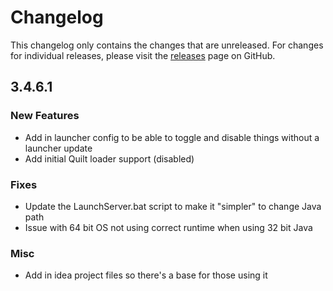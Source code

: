 # Changelog

This changelog only contains the changes that are unreleased. For changes for individual releases, please visit the
[releases](https://github.com/ATLauncher/ATLauncher/releases) page on GitHub.

## 3.4.6.1

### New Features
- Add in launcher config to be able to toggle and disable things without a launcher update
- Add initial Quilt loader support (disabled)

### Fixes
- Update the LaunchServer.bat script to make it "simpler" to change Java path
- Issue with 64 bit OS not using correct runtime when using 32 bit Java

### Misc
- Add in idea project files so there's a base for those using it
